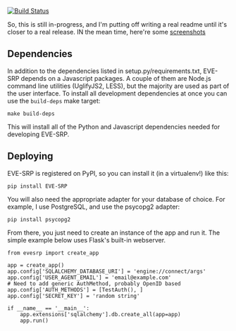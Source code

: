 [![Build Status](https://travis-ci.org/paxswill/evesrp.svg?branch=master)](https://travis-ci.org/paxswill/evesrp)

So, this is still in-progress, and I'm putting off writing a real readme until
it's closer to a real release. IN the mean time, here're some
[screenshots][screens]

[screens]: http://imgur.com/a/3IEQC

## Dependencies

In addition to the dependencies listed in setup.py/requirements.txt, EVE-SRP
depends on a Javascript packages. A couple of them are Node.js command line
utilities (UglifyJS2, LESS), but the majority are used as part of the user
interface. To install all development dependencies at once you can use the
`build-deps` make target:

    make build-deps

This will install all of the Python and Javascript dependencies needed for
developing EVE-SRP.

## Deploying

EVE-SRP is registered on PyPI, so you can install it (in a virtualenv!) like
this:

    pip install EVE-SRP

You will also need the appropriate adapter for your database of choice. For
example, I use PostgreSQL, and use the psycopg2 adapter:

    pip install psycopg2

From there, you just need to create an instance of the app and run it. The
simple example below uses Flask's built-in webserver.

    from evesrp import create_app
    
    app = create_app()
    app.config['SQLALCHEMY_DATABASE_URI'] = 'engine://connect/args'
    app.config['USER_AGENT_EMAIL'] = 'email@example.com'
    # Need to add generic AuthMethod, probably OpenID based
    app.config['AUTH_METHODS'] = [TestAuth(), ]
    app.config['SECRET_KEY'] = 'random string'
    
    if __name__ == '__main__':
        app.extensions['sqlalchemy'].db.create_all(app=app)
        app.run()
